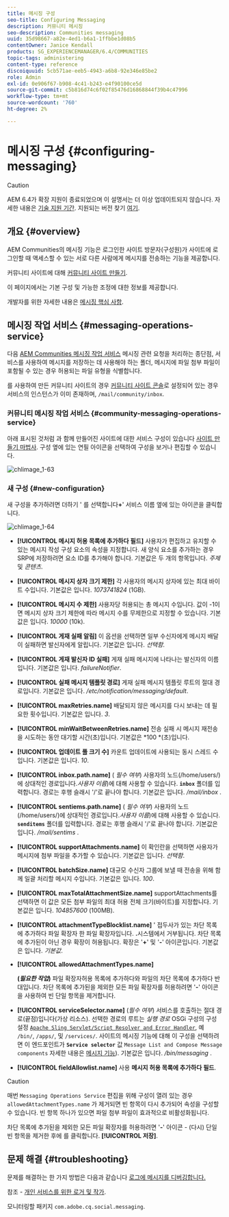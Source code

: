 ```yaml
---
title: 메시징 구성
seo-title: Configuring Messaging
description: 커뮤니티 메시징
seo-description: Communities messaging
uuid: 35d98667-a82e-4ed1-b6a1-1ffbbe1d08b5
contentOwner: Janice Kendall
products: SG_EXPERIENCEMANAGER/6.4/COMMUNITIES
topic-tags: administering
content-type: reference
discoiquuid: 5cb571ae-eeb5-4943-a6b8-92e346e85be2
role: Admin
exl-id: 0e906f67-b908-4c41-b243-e4f90100ce5d
source-git-commit: c5b816d74c6f02f85476d16868844f39b4c47996
workflow-type: tm+mt
source-wordcount: '760'
ht-degree: 2%

---
```


# 메시징 구성 {#configuring-messaging}

>[!CAUTION]
>
>AEM 6.4가 확장 지원이 종료되었으며 이 설명서는 더 이상 업데이트되지 않습니다. 자세한 내용은 [기술 지원 기간](https://helpx.adobe.com/kr/support/programs/eol-matrix.html). 지원되는 버전 찾기 [여기](https://experienceleague.adobe.com/docs/).

## 개요 {#overview}

AEM Communities의 메시징 기능은 로그인한 사이트 방문자(구성원)가 사이트에 로그인할 때 액세스할 수 있는 서로 다른 사람에게 메시지를 전송하는 기능을 제공합니다.

커뮤니티 사이트에 대해 [커뮤니티 사이트 만들기](sites-console.md).

이 페이지에서는 기본 구성 및 가능한 조정에 대한 정보를 제공합니다.

개발자를 위한 자세한 내용은 [메시징 핵심 사항](essentials-messaging.md).

## 메시징 작업 서비스 {#messaging-operations-service}

다음 [AEM Communities 메시징 작업 서비스](http://localhost:4502/system/console/configMgr/com.adobe.cq.social.messaging.client.endpoints.impl.MessagingOperationsServiceImpl) 메시징 관련 요청을 처리하는 종단점, 서비스를 사용하여 메시지를 저장하는 데 사용해야 하는 폴더, 메시지에 파일 첨부 파일이 포함될 수 있는 경우 허용되는 파일 유형을 식별합니다.

를 사용하여 만든 커뮤니티 사이트의 경우 [커뮤니티 사이트 콘솔](sites-console.md)로 설정되어 있는 경우 서비스의 인스턴스가 이미 존재하며, `/mail/community/inbox`.

### 커뮤니티 메시징 작업 서비스 {#community-messaging-operations-service}

아래 표시된 것처럼 과 함께 만들어진 사이트에 대한 서비스 구성이 있습니다 [사이트 만들기 마법사](sites-console.md). 구성 옆에 있는 연필 아이콘을 선택하여 구성을 보거나 편집할 수 있습니다.

![chlimage_1-63](assets/chlimage_1-63.png)

### 새 구성 {#new-configuration}

새 구성을 추가하려면 더하기 &#39; 를 선택합니다&#x200B;**+**&#39; 서비스 이름 옆에 있는 아이콘을 클릭합니다.

![chlimage_1-64](assets/chlimage_1-64.png)

* **[!UICONTROL 메시지 허용 목록에 추가하다 필드]**
사용자가 편집하고 유지할 수 있는 메시지 작성 구성 요소의 속성을 지정합니다. 새 양식 요소를 추가하는 경우 SRP에 저장하려면 요소 ID를 추가해야 합니다. 기본값은 두 개의 항목입니다. 
*주제* 및 *콘텐츠*.

* **[!UICONTROL 메시지 상자 크기 제한]**
각 사용자의 메시지 상자에 있는 최대 바이트 수입니다. 기본값은 입니다. 
*1073741824* (1GB).

* **[!UICONTROL 메시지 수 제한]**
사용자당 허용되는 총 메시지 수입니다. 값이 -1이면 메시지 상자 크기 제한에 따라 메시지 수를 무제한으로 지정할 수 있습니다. 기본값은 입니다. 
*10000* (10k).

* **[!UICONTROL 게재 실패 알림]**
이 옵션을 선택하면 일부 수신자에게 메시지 배달이 실패하면 발신자에게 알립니다. 기본값은 입니다. 
*선택함*.

* **[!UICONTROL 게재 발신자 ID 실패]**
게재 실패 메시지에 나타나는 발신자의 이름입니다. 기본값은 입니다. 
*failureNotifier*.

* **[!UICONTROL 실패 메시지 템플릿 경로]**
게재 실패 메시지 템플릿 루트의 절대 경로입니다. 기본값은 입니다. 
*/etc/notification/messaging/default*.

* **[!UICONTROL maxRetries.name]**
배달되지 않은 메시지를 다시 보내는 데 필요한 횟수입니다. 기본값은 입니다. 
*3*.

* **[!UICONTROL minWaitBetweenRetries.name]**
전송 실패 시 메시지 재전송을 시도하는 동안 대기할 시간(초)입니다. 기본값은 *100 *(초)입니다.

* **[!UICONTROL 업데이트 풀 크기 수]**
카운트 업데이트에 사용되는 동시 스레드 수입니다. 기본값은 입니다. 
*10*.

* **[!UICONTROL inbox.path.name]**
(
*필수 여부*) 사용자의 노드(/home/users/)에 상대적인 경로입니다.*사용자 이름*)에 대해 사용할 수 있습니다. **`inbox`** 폴더를 입력합니다. 경로는 후행 슬래시 &#39;/&#39;로 끝나야 합니다. 기본값은 입니다. */mail/inbox* .

* **[!UICONTROL sentiems.path.name]**
(
*필수 여부*) 사용자의 노드(/home/users/)에 상대적인 경로입니다.*사용자 이름*)에 대해 사용할 수 있습니다. **`senditems`** 폴더를 입력합니다. 경로는 후행 슬래시 &#39;/&#39;로 끝나야 합니다. 기본값은 입니다. */mail/sentims* .

* **[!UICONTROL supportAttachments.name]**
이 확인란을 선택하면 사용자가 메시지에 첨부 파일을 추가할 수 있습니다. 기본값은 입니다. 
*선택함*.

* **[!UICONTROL batchSize.name]**
대규모 수신자 그룹에 보낼 때 전송을 위해 함께 일괄 처리할 메시지 수입니다. 기본값은 입니다. 
*100*.

* **[!UICONTROL maxTotalAttachmentSize.name]**
supportAttachments를 선택하면 이 값은 모든 첨부 파일의 최대 허용 전체 크기(바이트)를 지정합니다. 기본값은 입니다. 
*104857600* (100MB).

* **[!UICONTROL attachmentTypeBlocklist.name]**
&#39; 접두사가 있는 차단 목록에 추가하다 파일 확장자 한 파일 확장자입니다.
**.**&#x200B;시스템에서 거부됩니다. 차단 목록에 추가된이 아닌 경우 확장이 허용됩니다. 확장은 &#39;**+**&#39; 및 &#39;**-**&#39; 아이콘입니다. 기본값은 입니다. *기본값*.

* **[!UICONTROL allowedAttachmentTypes.name]**

   **(*필요한 작업*)** 파일 확장자허용 목록에 추가하다와 파일의 차단 목록에 추가하다 반대입니다. 차단 목록에 추가된을 제외한 모든 파일 확장자를 허용하려면 &#39;**-**&#39; 아이콘을 사용하여 빈 단일 항목을 제거합니다.

* **[!UICONTROL serviceSelector.name]**
(*필수 여부*) 서비스를 호출하는 절대 경로(끝점)입니다(가상 리소스). 선택한 경로의 루트는 *실행 경로* OSGi 구성의 구성 설정 [ `Apache Sling Servlet/Script Resolver and Error Handler`](http://localhost:4502/system/console/configMgr/org.apache.sling.servlets.resolver.SlingServletResolver), 예 `/bin/`, `/apps/`, 및 `/services/`. 사이트의 메시징 기능에 대해 이 구성을 선택하려면 이 엔드포인트가 **`Service selector`** 값 `Message List and Compose Message components` 자세한 내용은 [메시지 기능](configure-messaging.md)). 기본값은 입니다. */bin/messaging* .

* **[!UICONTROL fieldAllowlist.name]**
사용 
**메시지 허용 목록에 추가하다 필드**.

>[!CAUTION]
>
>매번 `Messaging Operations Service` 편집을 위해 구성이 열려 있는 경우 `allowedAttachmentTypes.name` 가 제거되면 빈 항목이 다시 추가되어 속성을 구성할 수 있습니다. 빈 항목 하나가 있으면 파일 첨부 파일이 효과적으로 비활성화됩니다.
>
>차단 목록에 추가된을 제외한 모든 파일 확장자를 허용하려면 &#39;**-**&#39; 아이콘 - (다시) 단일 빈 항목을 제거한 후에 를 클릭합니다. **[!UICONTROL 저장]**.

## 문제 해결 {#troubleshooting}

문제를 해결하는 한 가지 방법은 다음과 같습니다 [로그에 메시지를 디버깅합니다.](../../help/sites-administering/troubleshooting.md)

참조 - [개인 서비스를 위한 로거 및 작가](../../help/sites-deploying/configure-logging.md#loggers-and-writers-for-individual-services).

모니터링할 패키지 `com.adobe.cq.social.messaging`.
